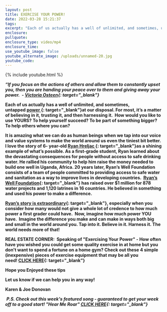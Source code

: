 ```yaml
---
layout: post
title: EXERCISE YOUR POWER!
date: 2022-03-28 15:21:37
tags:
excerpt: "Each of us actually has a well of unlimited, and sometimes, untapped\_power\_at our disposal."
enclosure:
pullquote:
enclosure_type: video/mp4
enclosure_time:
use_youtube_image: false
youtube_alternate_image: /uploads/unnamed-20.jpg
youtube_code:
---
```

{% include youtube.html %}

***“If you focus on the actions of others and allow them to constantly upset you, then you are handing your peace over to them and giving away your power.&nbsp; -&nbsp;[Victoria Osteen](https://t.e2ma.net/click/9ziske/5wd3tzj/5w1dii){: target="_blank"}***

**Each of us actually has a well of unlimited, and sometimes, untapped&nbsp;[power&nbsp;](https://t.e2ma.net/click/9ziske/5wd3tzj/lp2dii){: target="_blank"}at our disposal. For most, it’s a matter of believing in it, trusting it, and then harnessing it. &nbsp;How would you like to use YOURS? To help yourself succeed? To be part of something bigger? To help others where you can?**

**It is amazing what we can do as human beings when we tap into our voice and value systems to make the world around us even the tiniest bit better. I love the story of 6- year-old&nbsp;[Ryan Hreljac&nbsp;](https://t.e2ma.net/click/9ziske/5wd3tzj/1h3dii){: target="_blank"}as a shining example of what’s possible. As a first-grade student, Ryan learned about the devastating consequences for people without access to safe drinking water. He rallied his community to help him raise the money needed to build one well in Uganda, Africa. 20 years later, Ryan’s Well Foundation consists of a team of people committed to providing access to safe water and sanitation as a way to improve lives in developing countries. &nbsp;[Ryan’s Well Foundation](https://t.e2ma.net/click/9ziske/5wd3tzj/ha4dii){: target="_blank"}&nbsp;has raised over $1 million for 878 water projects and 1,120 latrines in 16 countries. He believed in something and used his power to make a difference.**

**[Ryan’s story is extraordinary](https://t.e2ma.net/click/9ziske/5wd3tzj/x24dii){: target="_blank"}, especially when you consider how many would not give a whole lot of credence to how much power a first grader could have.&nbsp; Now, imagine how much power YOU have. &nbsp;Imagine the difference you make and can make in ways both big and small in the world around you. Tap into it. Believe in it. Harness it. The world needs more of that\!**

**REAL ESTATE CORNER: &nbsp;Speaking of "Exercising Your Power" - How often have you wished you could get some quality exercise in at home but you don't want to spend a fortune on a home gym? Check out these 4 simple (inexpensive) pieces of exercise equipment that may be all you need\!&nbsp;[CLICK HERE](https://t.e2ma.net/click/9ziske/5wd3tzj/dv5dii){: target="_blank"}**

**Hope you Enjoyed these tips**

**Let us know if we can help you in any way\!&nbsp;**

**Karen & Joe Donovan&nbsp;**

&nbsp;***P.S. Check out this week's featured song - guaranteed to get your week off to a good start\! "Hear Me Roar"&nbsp;[CLICK HERE](https://t.e2ma.net/click/9ziske/5wd3tzj/tn6dii){: target="_blank"}***
